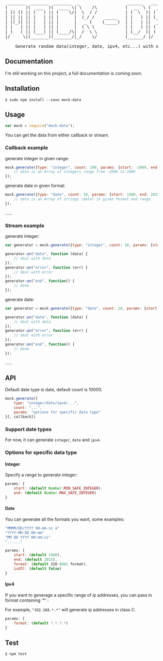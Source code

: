 <pre>
 _______  _______  _______  _                   ______   _______ _________ _______ 
(       )(  ___  )(  ____ \| \    /\           (  __  \ (  ___  )\__   __/(  ___  )
| () () || (   ) || (    \/|  \  / /           | (  \  )| (   ) |   ) (   | (   ) |
| || || || |   | || |      |  (_/ /    _____   | |   ) || (___) |   | |   | (___) |
| |(_)| || |   | || |      |   _ (    (_____)  | |   | ||  ___  |   | |   |  ___  |
| |   | || |   | || |      |  ( \ \            | |   ) || (   ) |   | |   | (   ) |
| )   ( || (___) || (____/\|  /  \ \           | (__/  )| )   ( |   | |   | )   ( |
|/     \|(_______)(_______/|_/    \/           (______/ |/     \|   )_(   |/     \|  

    Generate random data(integer, date, ipv4, etc...) with options(range, count, etc...), support callback and stream.
</pre>

## Documentation

I'm still working on this project, a full documentation is coming soon.

## Installation 

```
$ sudo npm install --save mock-data
```

## Usage

```javascript
var mock = require("mock-data");
```

You can get the data from either callback or stream.

### Callback example

generate integer in given range:

```javascript
mock.generate({type: "integer", count: 100, params: {start: -2000, end: 2000}}, function (err, data) {
    // data is an Array of integers range from -2000 to 2000
});
```

generate date in given format:

```javascript
mock.generate({type: "date", count: 10, params: {start: 1980, end: 2015, format: "MMMM Do YYYY, h:mm:ss a"}}, function (err, data) {
    // data is an Array of strings (date) in given format and range
});
```

......

### Stream example

generate integer:

```javascript
var generator = mock.generate({type: "integer", count: 10, params: {start: 1980, end: 2015}});

generator.on("data", function (data) {
    // deal with data
});
generator.on("error", function (err) {
    // deal with error
});
generator.on("end", function() {
    // done
});
```

generate date:

```javascript
var generator = mock.generate({type: "date", count: 10, params: {start: 1980, end: 2015, format: "YYYY-MM-DD HH:mm Z"}});

generator.on("data", function (data) {
    // deal with data
});
generator.on("error", function (err) {
    // deal with error
});
generator.on("end", function() {
    // done
});
```

......

## API

Default date type is date, default count is 10000.

```javascript
mock.generate({
    type: "integer/date/ipv4/...",
    count: "...",
    params: "options for specific data type"
}[, callback])
```

### Support date types

For now, it can generate `integer`, `date` and `ipv4`.

### Options for specific data type

#### Integer

Specify a range to generate integer:

```javascript
params: {
    start: (default Number.MIN_SAFE_INTEGER),
    end: (default Number.MAX_SAFE_INTEGER)
}
```

#### Date

You can generate all the formats you want, some examples:
```javascript
"MMMM/DD/YYYY HH-mm-ss a"
"YYYY-MM-DD HH:mm"
"MM DD YYYY HH:mm:ss"
"......"
```

```javascript
params: {
    start: (default 1980),
    end: (default 2015),
    format: (default ISO-8601 format),
    isUTC: (default false)
}
```

#### Ipv4

If you want to generage a specific range of ip addresses, you can pass in format containing '*' :

For example, `"192.168.*.*"` will generate ip addresses in class C.
```javascript
params: {
    format: (default *.*.*.*)
}
```

## Test

```
$ npm test
```


